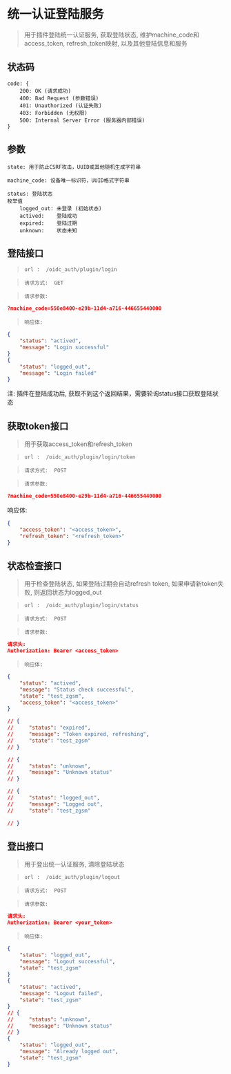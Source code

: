 # 统一认证登陆服务

> 用于插件登陆统一认证服务, 获取登陆状态, 维护machine_code和access_token, refresh_token映射, 以及其他登陆信息和服务

## 状态码

```
code: {
    200: OK (请求成功)
    400: Bad Request (参数错误)
    401: Unauthorized (认证失败)
    403: Forbidden (无权限)
    500: Internal Server Error (服务器内部错误)
}
```

## 参数

`state: 用于防止CSRF攻击，UUID或其他随机生成字符串`

`machine_code: 设备唯一标识符，UUID格式字符串`

```
status: 登陆状态
枚举值
    logged_out: 未登录 (初始状态)
    actived:    登陆成功
    expired:    登陆过期
    unknown:    状态未知
```

## 登陆接口

> `url :  /oidc_auth/plugin/login `

> `请求方式:  GET`

> `请求参数:`

```json
?machine_code=550e8400-e29b-11d4-a716-446655440000
```

> `响应体:`

```json
{
    "status": "actived",
    "message": "Login successful"
}
{
    "status": "logged_out",
    "message": "Login failed"
}
```

注: 插件在登陆成功后, 获取不到这个返回结果，需要轮询status接口获取登陆状态

## 获取token接口

> 用于获取access_token和refresh_token

> `url :  /oidc_auth/plugin/login/token `

> `请求方式:  POST`

> `请求参数:`

```json
?machine_code=550e8400-e29b-11d4-a716-446655440000
```

响应体:

```json
{
	"access_token": "<access_token>",
	"refresh_token": "<refresh_token>"
}
```

## 状态检查接口

> 用于检查登陆状态, 如果登陆过期会自动refresh token, 如果申请新token失败, 则返回状态为logged_out

> `url :  /oidc_auth/plugin/login/status `

> `请求方式:  POST`

> `请求参数:`

```json
请求头:
Authorization: Bearer <access_token>
```

> `响应体:`

```json
{
	"status": "actived",
	"message": "Status check successful",
	"state": "test_zgsm",
	"access_token": "<access_token>"
}

// {
//     "status": "expired",
//     "message": "Token expired, refreshing",
//     "state": "test_zgsm"
// }

// {
//     "status": "unknown",
//     "message": "Unknown status"
// }

// {
//     "status": "logged_out",
//     "message": "Logged out",
//     "state": "test_zgsm"

// }
```

## 登出接口

> 用于登出统一认证服务, 清除登陆状态

> `url :  /oidc_auth/plugin/logout `

> `请求方式:  POST`

> `请求参数:`

```json
请求头:
Authorization: Bearer <your_token>
```

> `响应体:`

```json
{
    "status": "logged_out",
    "message": "Logout successful",
    "state": "test_zgsm"
}
{
    "status": "actived",
    "message": "Logout failed",
    "state": "test_zgsm"
}
// {
//     "status": "unknown",
//     "message": "Unknown status"
// }
{
    "status": "logged_out",
    "message": "Already logged out",
    "state": "test_zgsm"
}
```
